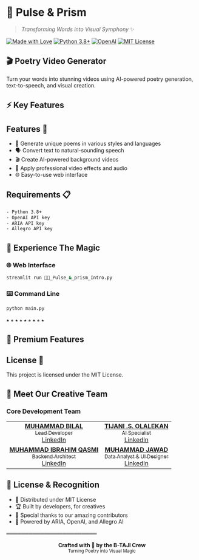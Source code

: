 # 🌈 Pulse & Prism 

> *Transforming Words into Visual Symphony* ✨

[![Made with Love](https://img.shields.io/badge/Made%20with-🧡-orange?style=for-the-badge)](https://github.com/yourusername/pulse-and-prism)
[![Python 3.8+](https://img.shields.io/badge/python-3.8+-blue.svg?style=for-the-badge&logo=python&logoColor=white)](https://www.python.org)
[![OpenAI](https://img.shields.io/badge/OpenAI-412991.svg?style=for-the-badge&logo=OpenAI&logoColor=white)](https://openai.com)
[![MIT License](https://img.shields.io/badge/License-MIT-green.svg?style=for-the-badge)](https://opensource.org/licenses/MIT)

## 🎬 Poetry Video Generator

Turn your words into stunning videos using AI-powered poetry generation, text-to-speech, and visual creation.


## ⚡ Key Features

## Features 🚀
- 📝 Generate unique poems in various styles and languages
- 🗣️ Convert text to natural-sounding speech
- 🎬 Create AI-powered background videos
- 🎨 Apply professional video effects and audio
- 🌐 Easy-to-use web interface

## Requirements 📋
```bash
- Python 3.8+
- OpenAI API key
- ARIA API key
- Allegro API key
```

## 💫 Experience The Magic

### 🌐 Web Interface
```bash
streamlit run 👨‍🔧_Pulse_&_prism_Intro.py
```

### ⌨️ Command Line
```bash
python main.py
```

⭑ ⭒ ⭑ ⭒ ⭑ ⭒ ⭑ ⭒ ⭑


## 🌟 Premium Features

## License 📜
This project is licensed under the MIT License.


## 🤝 Meet Our Creative Team

### Core Development Team

<table>
  <tr>
    <td align="center">
      <a href="https://github.com/bilal77511">
        <b>MUHAMMAD BILAL</b><br>
        <sub>Lead Developer</sub><br>
        <a href="https://www.linkedin.com/in/muhammad-bilal-a75782280/">LinkedIn</a>
      </a>
    </td>
    <td align="center">
      <a href="https://github.com/tsolami">
        <b>TIJANI .S. OLALEKAN</b><br>
        <sub>AI Specialist</sub><br>
        <a href="https://www.linkedin.com/in/sotijani/">LinkedIn</a>
      </a>
    </td>
  </tr>
  <tr>
    <td align="center">
      <a href="https://github.com/muhammadibrahim313">
        <b>MUHAMMAD IBRAHIM QASMI</b><br>
        <sub>Backend Architect</sub><br>
        <a href="https://www.linkedin.com/in/muhammad-ibrahim-qasmi-9876a1297/">LinkedIn</a>
      </a>
    </td>
    <td align="center">
      <a href="https://github.com/mj-awad17">
        <b>MUHAMMAD JAWAD</b><br>
        <sub>Data Analyst & UI Designer</sub><br>
        <a href="https://www.linkedin.com/in/muhammad-jawad-86507b201/">LinkedIn</a>
      </a>
    </td>
  </tr>
</table>

## 📜 License & Recognition

- 📄 Distributed under MIT License
- 🏆 Built by developers, for creatives
- 🙌 Special thanks to our amazing contributors
- 💝 Powered by ARIA, OpenAI, and Allegro AI

════════════════════════

<p align="center">
<b>Crafted with 💖 by the B-TAJI Crew</b><br>
<sub>Turning Poetry into Visual Magic</sub>
</p>
